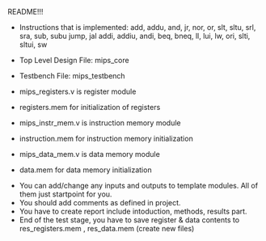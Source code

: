 README!!!
- Instructions that is implemented: add, addu, and, jr, nor, or, slt, sltu, srl, sra, sub, subu jump, jal addi, addiu, andi, beq, bneq, ll, lui, lw, ori, slti, sltui, sw

- Top Level Design File: mips_core

- Testbench File: mips_testbench

- mips_registers.v is register module
- registers.mem for initialization of registers

- mips_instr_mem.v is instruction memory module
- instruction.mem for instruction memory initialization

- mips_data_mem.v is data memory module
- data.mem for data memory initialization

* You can add/change any inputs and outputs to template modules. All of them just startpoint for you. 
* You should add comments as defined in project.
* You have to create report include intoduction, methods, results part.
* End of the test stage, you have to save register & data contents to res_registers.mem , res_data.mem (create new files)
